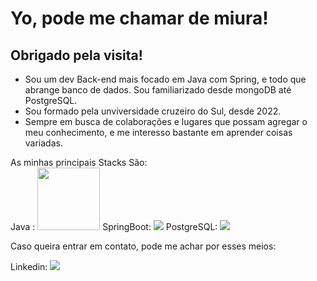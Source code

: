 # Yo, pode me chamar de miura!
## Obrigado pela visita!

- Sou um dev Back-end mais focado em Java com Spring, e todo que abrange banco de dados.
Sou familiarizado desde mongoDB até PostgreSQL.
- Sou formado pela unviversidade cruzeiro do Sul, desde 2022.
- Sempre em busca de colaborações e lugares que possam agregar o meu conhecimento, e me interesso bastante em aprender coisas variadas.


As minhas principais Stacks São:<br>
Java : <img src="https://cdn.jsdelivr.net/gh/devicons/devicon/icons/java/java-plain-wordmark.svg" width="100" height="100" />
SpringBoot: <img src="https://cdn.jsdelivr.net/gh/devicons/devicon/icons/spring/spring-plain-wordmark.svg" />
PostgreSQL: <img src="https://cdn.jsdelivr.net/gh/devicons/devicon/icons/postgresql/postgresql-original-wordmark.svg" />

Caso queira entrar em contato, pode me achar por esses meios:
<div>
Linkedin: <a href ="https://www.linkedin.com/in/victorsantosm/"></a><img src="https://cdn.jsdelivr.net/gh/devicons/devicon/icons/linkedin/linkedin-original-wordmark.svg" />
</div>
